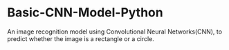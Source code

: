 # Basic-CNN-Model-Python
An image recognition model using Convolutional Neural Networks(CNN), to predict whether the image is a rectangle or a circle.
